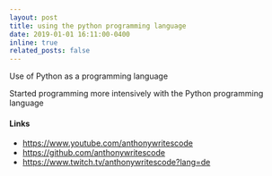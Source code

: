 ```yaml
---
layout: post
title: using the python programming language
date: 2019-01-01 16:11:00-0400
inline: true
related_posts: false
---
```


Use of Python as a programming language

Started programming more intensively with the Python programming language

#### Links

<ul>
    <li><a href="https://www.youtube.com/anthonywritescode">https://www.youtube.com/anthonywritescode</a></li>
    <li><a href="https://github.com/anthonywritescode">https://github.com/anthonywritescode</a></li>
    <li><a href="https://www.twitch.tv/anthonywritescode?lang=de">https://www.twitch.tv/anthonywritescode?lang=de</a></li>
</ul>
